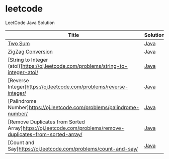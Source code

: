 leetcode
========

LeetCode Java Solution

| Title | Solution |
| ----- | -------- |
| [Two Sum](https://oj.leetcode.com/problems/two-sum/) | [Java](./src/TwoSum.java) |
| [ZigZag Conversion](https://oj.leetcode.com/problems/zigzag-conversion/) | [Java](./src/ZigZag.java) |
| [String to Integer (atoi)]https://oj.leetcode.com/problems/string-to-integer-atoi/ | [Java](./src/StringToInteger.java) |
| [Reverse Integer]https://oj.leetcode.com/problems/reverse-integer/ | [Java](./src/ReverseInteger.java) |
| [Palindrome Number]https://oj.leetcode.com/problems/palindrome-number/ | [Java](./src/PalindromeNumber.java) |
| [Remove Duplicates from Sorted Array]https://oj.leetcode.com/problems/remove-duplicates-from-sorted-array/ | [Java](./src/RemoveDuplicatesFromSortedArray.java) |
| [Count and Say]https://oj.leetcode.com/problems/count-and-say/ | [Java](./src/CountAndSay.java) |
